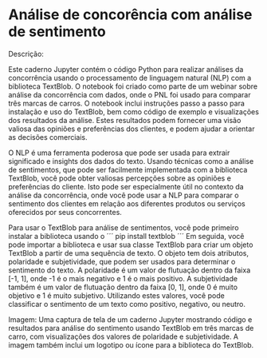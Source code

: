 # Análise de concorência com análise de sentimento

Descrição: 

Este caderno Jupyter contém o código Python para realizar análises da concorrência usando o processamento de linguagem natural (NLP) com a biblioteca TextBlob. O notebook foi criado como parte de um webinar sobre análise da concorrência com dados, onde o PNL foi usado para comparar três marcas de carros. O notebook inclui instruções passo a passo para instalação e uso do TextBlob, bem como código de exemplo e visualizações dos resultados da análise. Estes resultados podem fornecer uma visão valiosa das opiniões e preferências dos clientes, e podem ajudar a orientar as decisões comerciais.

O NLP é uma ferramenta poderosa que pode ser usada para extrair significado e insights dos dados do texto. Usando técnicas como a análise de sentimentos, que pode ser facilmente implementada com a biblioteca TextBlob, você pode obter valiosas percepções sobre as opiniões e preferências do cliente. Isto pode ser especialmente útil no contexto da análise da concorrência, onde você pode usar a NLP para comparar o sentimento dos clientes em relação aos diferentes produtos ou serviços oferecidos por seus concorrentes.

Para usar o TextBlob para análise de sentimentos, você pode primeiro instalar a biblioteca usando o 
´´´
pip install textblob
´´´
Em seguida, você pode importar a biblioteca e usar sua classe TextBlob para criar um objeto TextBlob a partir de uma sequência de texto. O objeto tem dois atributos, polaridade e subjetividade, que podem ser usados para determinar o sentimento do texto. A polaridade é um valor de flutuação dentro da faixa [-1, 1], onde -1 é o mais negativo e 1 é o mais positivo. A subjetividade também é um valor de flutuação dentro da faixa [0, 1], onde 0 é muito objetivo e 1 é muito subjetivo. Utilizando estes valores, você pode classificar o sentimento de um texto como positivo, negativo, ou neutro.

Imagem: Uma captura de tela de um caderno Jupyter mostrando código e resultados para análise do sentimento usando TextBlob em três marcas de carro, com visualizações dos valores de polaridade e subjetividade. A imagem também inclui um logotipo ou ícone para a biblioteca do TextBlob.
